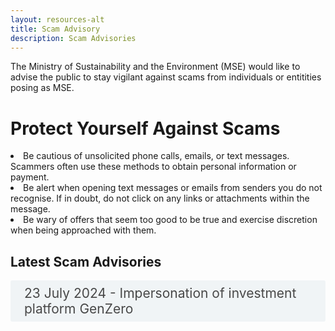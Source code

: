 ```yaml
---
layout: resources-alt
title: Scam Advisory
description: Scam Advisories
---
```



<style>

input {
	display: none;
}
label {
	display: block;
	padding: 8px 22px;
	margin: 0 0 5px 0;
	cursor: pointor;
	background: #F0F4F6;
	border-radius: 3px;
	color: #484848;
	transition: ease .5s;
	font-size: 1.5em;
}

label:hover {
	background: #4a96b0;
	color: #FFF;
}

.accordion-content {
	/* background: #E2E5F6; */
	padding: 10px 0px 30px 30px;
	/* border: 1px solid #484848; */
	margin: 0 0 1px 0;
	border-radius: 3px;
}

input + label + .accordion-content {
	display: none;
}

input:checked + label + .accordion-content {
	display: none;
}

input:checked + label + .accordion-content {
	display: block;
}

</style>
<!-- End of accordion -->

<div class="container">

<p>The Ministry of Sustainability and the Environment (MSE) would like to advise the public to stay vigilant against scams from individuals or entitities posing as MSE.</p>
<h1><b>Protect Yourself Against Scams</b></h1>
<u></u>
<li>Be cautious of unsolicited phone calls, emails, or text messages. Scammers often use these methods to obtain personal information or payment.</li>
<li>Be alert when opening text messages or emails from senders you do not recognise. If in doubt, do not click on any links or attachments within the message.</li>
<li>Be wary of offers that seem too good to be true and exercise discretion when being approached with them.</li>
</ul>

<h2 id="our-main-plans">Latest Scam Advisories</h2>
<div>
	<input type="checkbox" id="title1"  /><label for="title1">23 July 2024 - Impersonation of investment platform GenZero</label>
	<div class="accordion-content">
		<p>MSE would like to alert the public to a scam involving the impersonation of investment platform <a href="https://www.genzero.co">GenZero.</a> Individuals would deceive an email, or a phone text message, that encourages them to purchase carbon credits through a mobile application. They will also receive a separate email with links to a confirmation page, bearing the logos of the Ministry of Sustainability and the Environment, Ministry of National Development (MND) and the National Environment Agency (NEA). Upon registration on the mobile application, the individual will be asked to key in their personal banking details for payment.</p>
	<p><b>This is a scam.</b> MSE, MND and NEA are not affiliated with any such carbon credit purchasing or trading applications. GenZero has also confirmed that this is a scam. If you receive such invitation emails and would like to verify its authenticity, please call the MSE hotline at <u>1800-738-4622</u>. </p>
  </div>
	
</div>
